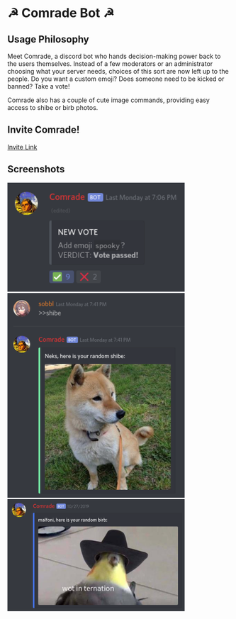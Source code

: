 ☭ Comrade Bot ☭
===

Usage Philosophy
---

Meet Comrade, a discord bot who hands decision-making power back to the users themselves. Instead of a few moderators or an administrator choosing what your server needs, choices of this sort are now left up to the people. Do you want a custom emoji? Does someone need to be kicked or banned? Take a vote!

Comrade also has a couple of cute image commands, providing easy access to shibe or birb photos.

Invite Comrade!
---
<a href="">Invite Link</a>

Screenshots
---

<img src="scrots/emote_demo.png" width=400/> <br>
<img src="scrots/shibe_demo.png" width=400/> <br>
<img src="scrots/birb_demo.png" width=400/>